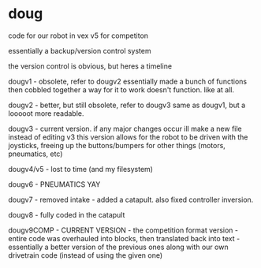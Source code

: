 # doug
code for our robot in vex v5 for competiton

essentially a backup/version control system

the version control is obvious, but heres a timeline

dougv1 - obsolete, refer to dougv2
         essentially made a bunch of functions then cobbled together a way for it to work
         doesn't function. like at all.

dougv2 - better, but still obsolete, refer to dougv3
         same as dougv1, but a looooot more readable.

dougv3 - current version.  if any major changes occur ill make a new file instead of editing v3
         this version allows for the robot to be driven with the joysticks, freeing up the buttons/bumpers for other things 
         (motors, pneumatics, etc)

dougv4/v5 - lost to time (and my filesystem)

dougv6 - PNEUMATICS YAY

dougv7 - removed intake - added a catapult.  also fixed controller inversion.

dougv8 - fully coded in the catapult

dougv9COMP - CURRENT VERSION
           - the competition format version - entire code was overhauled into blocks, then translated back into text
           - essentially a better version of the previous ones along with our own drivetrain code (instead of using the given one)

